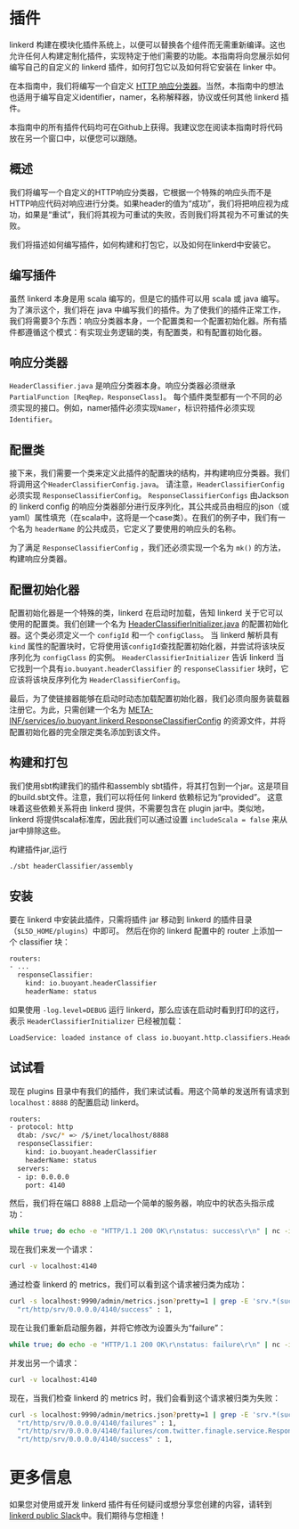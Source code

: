 # 插件

linkerd 构建在模块化插件系统上，以便可以替换各个组件而无需重新编译。这也允许任何人构建定制化插件，实现特定于他们需要的功能。本指南将向您展示如何编写自己的自定义的 linkerd 插件，如何打包它以及如何将它安装在 linker 中。

在本指南中，我们将编写一个自定义 [HTTP 响应分类器][http-response-classifiers]。当然，本指南中的想法也适用于编写自定义identifier，namer，名称解释器，协议或任何其他 linkerd 插件。

本指南中的所有插件代码均可在Github上获得。我建议您在阅读本指南时将代码放在另一个窗口中，以便您可以跟随。

## 概述

我们将编写一个自定义的HTTP响应分类器，它根据一个特殊的响应头而不是HTTP响应代码对响应进行分类。如果header的值为“成功”，我们将把响应视为成功，如果是“重试”，我们将其视为可重试的失败，否则我们将其视为不可重试的失败。

我们将描述如何编写插件，如何构建和打包它，以及如何在linkerd中安装它。

## 编写插件

虽然 linkerd 本身是用 scala 编写的，但是它的插件可以用 scala 或 java 编写。为了演示这个，我们将在 java 中编写我们的插件。为了使我们的插件正常工作，我们将需要3个东西：响应分类器本身，一个配置类和一个配置初始化器。所有插件都遵循这个模式：有实现业务逻辑的类，有配置类，和有配置初始化器。

## 响应分类器

`HeaderClassifier.java` 是响应分类器本身。响应分类器必须继承 `PartialFunction [ReqRep，ResponseClass]`。 每个插件类型都有一个不同的必须实现的接口。例如，namer插件必须实现`Namer`，标识符插件必须实现 `Identifier`。

## 配置类

接下来，我们需要一个类来定义此插件的配置块的结构，并构建响应分类器。我们将调用这个`HeaderClassifierConfig.java`。 请注意，`HeaderClassifierConfig` 必须实现 `ResponseClassifierConfig`。 `ResponseClassifierConfigs` 由Jackson的 linkerd config 的响应分类器部分进行反序列化，其公共成员由相应的json（或yaml）属性填充（在scala中，这将是一个case类）。在我们的例子中，我们有一个名为 `headerName` 的公共成员，它定义了要使用的响应头的名称。

为了满足 `ResponseClassifierConfig` ，我们还必须实现一个名为 `mk()` 的方法，构建响应分类器。

## 配置初始化器

配置初始化器是一个特殊的类，linkerd 在启动时加载，告知 linkerd 关于它可以使用的配置类。我们创建一个名为 [HeaderClassifierInitializer.java][HeaderClassifierInitializer] 的配置初始化器。这个类必须定义一个 `configId` 和一个 `configClass`。 当 linkerd 解析具有 `kind` 属性的配置块时，它将使用该`configId`查找配置初始化器，并尝试将该块反序列化为 `configClass` 的实例。 `HeaderClassifierInitializer` 告诉 linkerd 当它找到一个具有`io.buoyant.headerClassifier` 的 `responseClassifier` 块时，它应该将该块反序列化为 `HeaderClassifierConfig`。

最后，为了使链接器能够在启动时动态加载配置初始化器，我们必须向服务装载器注册它。为此，只需创建一个名为 [META-INF/services/io.buoyant.linkerd.ResponseClassifierConfig][ResponseClassifierInitializer] 的资源文件，并将配置初始化器的完全限定类名添加到该文件。

## 构建和打包

我们使用sbt构建我们的插件和assembly sbt插件，将其打包到一个jar。这是项目的build.sbt文件。注意，我们可以将任何 linkerd 依赖标记为“provided”。 这意味着这些依赖关系将由 linkerd 提供，不需要包含在 plugin jar中。类似地，linkerd 将提供scala标准库，因此我们可以通过设置 `includeScala = false` 来从jar中排除这些。

构建插件jar,运行

```bash
./sbt headerClassifier/assembly
```

## 安装

要在 linkerd 中安装此插件，只需将插件 jar 移动到 linkerd 的插件目录（`$L5D_HOME/plugins`）中即可。 然后在你的 linkerd 配置中的 router 上添加一个 classifier 块：

```bash
routers:
- ...
  responseClassifier:
    kind: io.buoyant.headerClassifier
    headerName: status
```

如果使用 `-log.level=DEBUG` 运行 linkerd，那么应该在启动时看到打印的这行，表示 `HeaderClassifierInitializer` 已经被加载：

```bash
LoadService: loaded instance of class io.buoyant.http.classifiers.HeaderClassifierInitializer for requested service io.buoyant.linkerd.ResponseClassifierInitializer
```

## 试试看

现在 plugins 目录中有我们的插件，我们来试试看。用这个简单的发送所有请求到`localhost：8888` 的配置启动 linkerd。

```bash
routers:
- protocol: http
  dtab: /svc/* => /$/inet/localhost/8888
  responseClassifier:
    kind: io.buoyant.headerClassifier
    headerName: status
  servers:
  - ip: 0.0.0.0
    port: 4140
```

然后，我们将在端口 8888 上启动一个简单的服务器，响应中的状态头指示成功：

```bash
while true; do echo -e "HTTP/1.1 200 OK\r\nstatus: success\r\n" | nc -i 1 -l 8888; done
```

现在我们来发一个请求：

```bash
curl -v localhost:4140
```

通过检查 linkerd 的 metrics，我们可以看到这个请求被归类为成功：

```bash
curl -s localhost:9990/admin/metrics.json?pretty=1 | grep -E 'srv.*(success|failure)'
  "rt/http/srv/0.0.0.0/4140/success" : 1,
```

现在让我们重新启动服务器，并将它修改为设置头为“failure”：

```bash
while true; do echo -e "HTTP/1.1 200 OK\r\nstatus: failure\r\n" | nc -i 1 -l 8888; done
```

并发出另一个请求：

```bash
curl -v localhost:4140
```

现在，当我们检查 linkerd 的 metrics 时，我们会看到这个请求被归类为失败：

```bash
curl -s localhost:9990/admin/metrics.json?pretty=1 | grep -E 'srv.*(success|failure)'
  "rt/http/srv/0.0.0.0/4140/failures" : 1,
  "rt/http/srv/0.0.0.0/4140/failures/com.twitter.finagle.service.ResponseClassificationSyntheticException" : 1,
  "rt/http/srv/0.0.0.0/4140/success" : 1,
```

# 更多信息

如果您对使用或开发 linkerd 插件有任何疑问或想分享您创建的内容，请转到 [linkerd public Slack][slack]中。我们期待与您相逢！

[http-response-classifiers]:  https://linkerd.io/config/1.1.2/linkerd#http-response-classifiers
[HeaderClassifierInitializer]:https://github.com/linkerd/linkerd-examples/blob/master/plugins/header-classifier/src/main/java/io/buoyant/http/classifiers/HeaderClassifierInitializer.java
[ResponseClassifierInitializer]: https://github.com/linkerd/linkerd-examples/blob/master/plugins/header-classifier/src/main/resources/META-INF/services/io.buoyant.linkerd.ResponseClassifierInitializer
[slack]: http://slack.linkerd.io/
